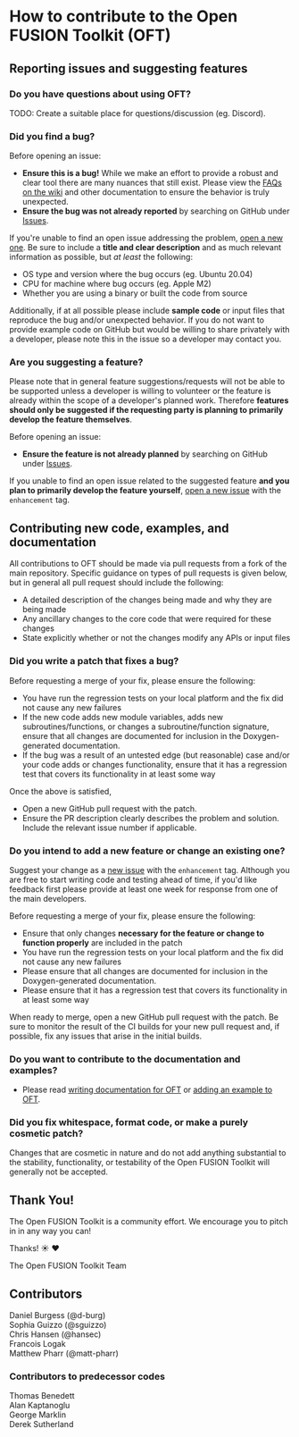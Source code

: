 # How to contribute to the Open FUSION Toolkit (OFT)

## Reporting issues and suggesting features

### Do you have questions about using OFT?
TODO: Create a suitable place for questions/discussion (eg. Discord).

### Did you find a bug?
Before opening an issue:
* **Ensure this is a bug!** While we make an effort to provide a robust and clear tool there are many nuances that still exist. Please view the [FAQs on the wiki](https://github.com/openfusiontoolkit/OpenFUSIONToolkit/wiki) and other documentation to ensure the behavior is truly unexpected.
* **Ensure the bug was not already reported** by searching on GitHub under [Issues](https://github.com/openfusiontoolkit/OpenFUSIONToolkit/issues).

If you're unable to find an open issue addressing the problem, [open a new one](https://github.com/openfusiontoolkit/OpenFUSIONToolkit/issues/new). Be sure to include a **title and clear description** and as much relevant information as possible, but *at least* the following:
 * OS type and version where the bug occurs (eg. Ubuntu 20.04)
 * CPU for machine where bug occurs (eg. Apple M2)
 * Whether you are using a binary or built the code from source

Additionally, if at all possible please include **sample code** or input files that reproduce the bug and/or unexpected behavior. If you do not want to provide example code on GitHub but would be willing to share privately with a developer, please note this in the issue so a developer may contact you.

### Are you suggesting a feature?
Please note that in general feature suggestions/requests will not be able to be supported unless a developer is willing to volunteer or the feature is already within the scope of a developer's planned work. Therefore **features should only be suggested if the requesting party is planning to primarily develop the feature themselves**.

Before opening an issue:
* **Ensure the feature is not already planned** by searching on GitHub under [Issues](https://github.com/openfusiontoolkit/OpenFUSIONToolkit/issues).

If you unable to find an open issue related to the suggested feature **and you plan to primarily develop the feature yourself**, [open a new issue](https://github.com/openfusiontoolkit/OpenFUSIONToolkit/issues/new) with the `enhancement` tag.

## Contributing new code, examples, and documentation

All contributions to OFT should be made via pull requests from a fork of the main repository. Specific guidance on types of pull requests is given below, but in general all pull request should include the following:
 * A detailed description of the changes being made and why they are being made
 * Any ancillary changes to the core code that were required for these changes
 * State explicitly whether or not the changes modify any APIs or input files

### Did you write a patch that fixes a bug?

Before requesting a merge of your fix, please ensure the following:
 * You have run the regression tests on your local platform and the fix did not cause any new failures
 * If the new code adds new module variables, adds new subroutines/functions, or changes a subroutine/function signature, ensure that all changes are documented for inclusion in the Doxygen-generated documentation.
 * If the bug was a result of an untested edge (but reasonable) case and/or your code adds or changes functionality, ensure that it has a regression test that covers its functionality in at least some way

Once the above is satisfied, 
* Open a new GitHub pull request with the patch.
* Ensure the PR description clearly describes the problem and solution. Include the relevant issue number if applicable.


### Do you intend to add a new feature or change an existing one?

Suggest your change as a [new issue](https://github.com/openfusiontoolkit/OpenFUSIONToolkit/issues) with the `enhancement` tag. Although you are free to start writing code and testing ahead of time, if you'd like feedback first please provide at least one week for response from one of the main developers.

Before requesting a merge of your fix, please ensure the following:
 * Ensure that only changes **necessary for the feature or change to function properly** are included in the patch
 * You have run the regression tests on your local platform and the fix did not cause any new failures
 * Please ensure that all changes are documented for inclusion in the Doxygen-generated documentation.
 * Please ensure that it has a regression test that covers its functionality in at least some way

When ready to merge, open a new GitHub pull request with the patch. Be sure to monitor the result of the CI builds for your new pull request and, if possible, fix any issues that arise in the initial builds.

### Do you want to contribute to the documentation and examples?

* Please read [writing documentation for OFT](https://github.com/openfusiontoolkit/OpenFUSIONToolkit/wiki/Writing-documentation-for-OFT) or [adding an example to OFT](https://github.com/openfusiontoolkit/OpenFUSIONToolkit/wiki/Adding-an-example-to-OFT).

### Did you fix whitespace, format code, or make a purely cosmetic patch?

Changes that are cosmetic in nature and do not add anything substantial to the stability, functionality, or testability of the Open FUSION Toolkit will generally not be accepted.

## Thank You!

The Open FUSION Toolkit is a community effort. We encourage you to pitch in in any way you can!

Thanks! :sunny: :heart:

The Open FUSION Toolkit Team

## Contributors
Daniel Burgess (@d-burg)\
Sophia Guizzo (@sguizzo)\
Chris Hansen (@hansec)\
Francois Logak\
Matthew Pharr (@matt-pharr)

### Contributors to predecessor codes
Thomas Benedett\
Alan Kaptanoglu\
George Marklin\
Derek Sutherland